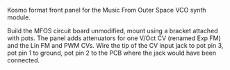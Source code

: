 Kosmo format front panel for the Music From Outer Space VCO synth module.

Build the MFOS circuit board unmodified, mount using a bracket attached with pots. The panel adds attenuators for one V/Oct CV (renamed Exp FM) and the Lin FM and PWM CVs. Wire the tip of the CV input jack to pot pin 3, pot pin 1 to ground, pot pin 2 to the PCB where the jack would have been connected.
